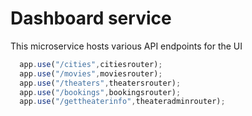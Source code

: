 # Dashboard service

This microservice hosts various API endpoints for the UI

```javascript
  app.use("/cities",citiesrouter);
  app.use("/movies",moviesrouter);
  app.use("/theaters",theatersrouter);
  app.use("/bookings",bookingsrouter);
  app.use("/gettheaterinfo",theateradminrouter);
```